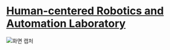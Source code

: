 # [Human-centered Robotics and Automation Laboratory](https://www.hralab.com/)

![화면 캡처](https://github.com/HRALab/.github/assets/157379915/f6b78d70-a709-4767-89ac-03db686adf93)


<!--
## Human-centered Robotics and Automation Laboratory





**Here are some ideas to get you started:**

🙋‍♀️ A short introduction - what is your organization all about?
🌈 Contribution guidelines - how can the community get involved?
👩‍💻 Useful resources - where can the community find your docs? Is there anything else the community should know?
🍿 Fun facts - what does your team eat for breakfast?
🧙 Remember, you can do mighty things with the power of [Markdown](https://docs.github.com/github/writing-on-github/getting-started-with-writing-and-formatting-on-github/basic-writing-and-formatting-syntax)
-->
